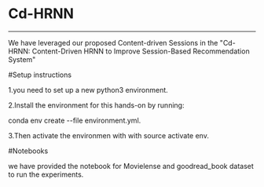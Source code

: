 # Cd-HRNN
---
We have leveraged our proposed Content-driven Sessions in the "Cd-HRNN: Content-Driven HRNN to Improve Session-Based Recommendation System"

#Setup instructions

1.you need to set up a new python3 environment.

2.Install the environment for this hands-on by running:

conda env create --file environment.yml.

3.Then activate the environmen with  with source activate env.

#Notebooks

we have provided the notebook for Movielense and goodread_book dataset to run the experiments.
